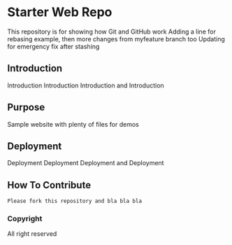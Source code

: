 # Starter Web Repo

This repository is for showing how Git and GitHub work
Adding a line for rebasing example, then more changes from myfeature branch too
Updating for emergency fix after stashing

## Introduction
 Introduction Introduction Introduction and Introduction
## Purpose

Sample website with plenty of files for demos

## Deployment

Deployment Deployment Deployment and Deployment



## How To Contribute

    Please fork this repository and bla bla bla

### Copyright
   All right reserved
